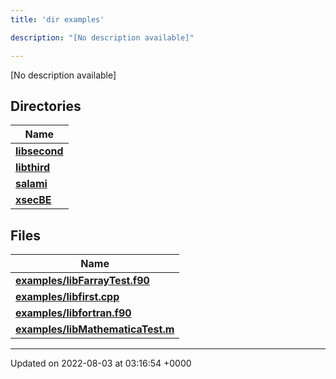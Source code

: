 ```yaml
---
title: 'dir examples'

description: "[No description available]"

---
```







[No description available]

## Directories

| Name           |
| -------------- |
| **[libsecond](/documentation/code/darkbit_development/files/dir_dff073d442c794c2989394115bec1e2e/#dir-libsecond)**  |
| **[libthird](/documentation/code/darkbit_development/files/dir_c35c44b862b82d6b9b19a560498428d3/#dir-libthird)**  |
| **[salami](/documentation/code/darkbit_development/files/dir_69fa228ebecc3dc4f9a2f9d9b10a1247/#dir-salami)**  |
| **[xsecBE](/documentation/code/darkbit_development/files/dir_a78c512b56e271af296e1e64c966e8c5/#dir-xsecbe)**  |

## Files

| Name           |
| -------------- |
| **[examples/libFarrayTest.f90](/documentation/code/darkbit_development/files/libfarraytest_8f90/#file-libfarraytest.f90)**  |
| **[examples/libfirst.cpp](/documentation/code/darkbit_development/files/libfirst_8cpp/#file-libfirst.cpp)**  |
| **[examples/libfortran.f90](/documentation/code/darkbit_development/files/libfortran_8f90/#file-libfortran.f90)**  |
| **[examples/libMathematicaTest.m](/documentation/code/darkbit_development/files/libmathematicatest_8m/#file-libmathematicatest.m)**  |






-------------------------------

Updated on 2022-08-03 at 03:16:54 +0000
